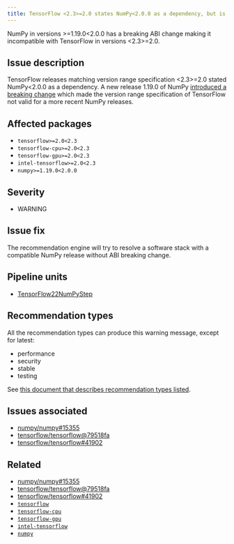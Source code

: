 ```yaml
---
title: TensorFlow <2.3>=2.0 states NumPy<2.0.0 as a dependency, but is compatible with NumPy<1.19.0
---
```


NumPy in versions >=1.19.0<2.0.0 has a breaking ABI change making it
incompatible with TensorFlow in versions <2.3>=2.0.

## Issue description

TensorFlow releases matching version range specification <2.3>=2.0 stated
NumPy<2.0.0 as a dependency. A new release 1.19.0 of NumPy [introduced a
breaking change][1] which made the version range specification of TensorFlow
not valid for a more recent NumPy releases.

## Affected packages

 * ``tensorflow>=2.0<2.3``
 * ``tensorflow-cpu>=2.0<2.3``
 * ``tensorflow-gpu>=2.0<2.3``
 * ``intel-tensorflow>=2.0<2.3``
 * ``numpy>=1.19.0<2.0.0``

## Severity

 * WARNING

## Issue fix

The recommendation engine will try to resolve a software stack with a
compatible NumPy release without ABI breaking change.

## Pipeline units

 * [TensorFlow22NumPyStep](https://thoth-station.ninja/docs/developers/adviser/thoth.adviser.steps.html#thoth.adviser.steps.TensorFlow22NumPyStep)

## Recommendation types

All the recommendation types can produce this warning message, except for latest:

 * performance
 * security
 * stable
 * testing

See [this document that describes recommendation types
listed](http://thoth-station.ninja/recommendation-types).

## Issues associated

 * [numpy/numpy#15355][1]
 * [tensorflow/tensorflow@79518fa][2]
 * [tensorflow/tensorflow#41902][3]

## Related

 * [numpy/numpy#15355][1]
 * [tensorflow/tensorflow@79518fa][2]
 * [tensorflow/tensorflow#41902][3]
 * [``tensorflow``][4]
 * [``tensorflow-cpu``][5]
 * [``tensorflow-gpu``][6]
 * [``intel-tensorflow``][7]
 * [``numpy``][8]

[1]: https://github.com/numpy/numpy/pull/15355
[2]: https://github.com/tensorflow/tensorflow/commit/79518facb4b857af9d9d5df2da463fdbf7eb0e3e
[3]: https://github.com/tensorflow/tensorflow/issues/41902
[4]: https://pypi.org/project/tensorflow
[5]: https://pypi.org/project/tensorflow-cpu
[6]: https://pypi.org/project/tensorflow-gpu
[7]: https://pypi.org/project/intel-tensorflow
[8]: https://pypi.org/project/numpy
